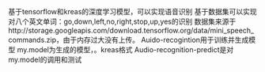 基于tensorflow和kreas的深度学习模型，可以实现语音识别
基于数据集可以实现对八个英文单词：go,down,left,no,right,stop,up,yes的识别
数据集来源于http://storage.googleapis.com/download.tensorflow.org/data/mini_speech_commands.zip，由于内存过大没有上传。
Auido-recogintion用于训练并生成模型
my.model为生成的模型，。kreas格式
Audio-recognition-predict是对my.model的调用和测试

